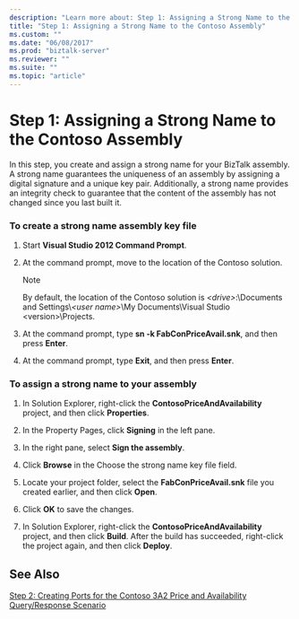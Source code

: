 ```yaml
---
description: "Learn more about: Step 1: Assigning a Strong Name to the Contoso Assembly"
title: "Step 1: Assigning a Strong Name to the Contoso Assembly"
ms.custom: ""
ms.date: "06/08/2017"
ms.prod: "biztalk-server"
ms.reviewer: ""
ms.suite: ""
ms.topic: "article"
---
```

# Step 1: Assigning a Strong Name to the Contoso Assembly
In this step, you create and assign a strong name for your BizTalk assembly. A strong name guarantees the uniqueness of an assembly by assigning a digital signature and a unique key pair. Additionally, a strong name provides an integrity check to guarantee that the content of the assembly has not changed since you last built it.  
  
### To create a strong name assembly key file  
  
1.  Start **Visual Studio 2012 Command Prompt**.  
  
2.  At the command prompt, move to the location of the Contoso solution.  
  
    > [!NOTE]
    >  By default, the location of the Contoso solution is *\<drive\>*:\Documents and Settings\\*\<user name\>*\My Documents\Visual Studio \<version\>\Projects.  
  
3.  At the command prompt, type **sn -k FabConPriceAvail.snk**, and then press **Enter**.  
  
4.  At the command prompt, type **Exit**, and then press **Enter**.  
  
### To assign a strong name to your assembly  
  
1.  In Solution Explorer, right-click the **ContosoPriceAndAvailability** project, and then click **Properties**.  
  
2.  In the Property Pages, click **Signing** in the left pane.  
  
3.  In the right pane, select **Sign the assembly**.  
  
4.  Click **Browse** in the Choose the strong name key file field.  
  
5.  Locate your project folder, select the **FabConPriceAvail.snk** file you created earlier, and then click **Open**.  
  
6.  Click **OK** to save the changes.  
  
7.  In Solution Explorer, right-click the **ContosoPriceAndAvailability** project, and then click **Build**. After the build has succeeded, right-click the project again, and then click **Deploy**.  
  
## See Also  
 [Step 2: Creating Ports for the Contoso 3A2 Price and Availability Query/Response Scenario](step-2-create-ports-for-contoso-3a2-price-and-availability-query.md)
